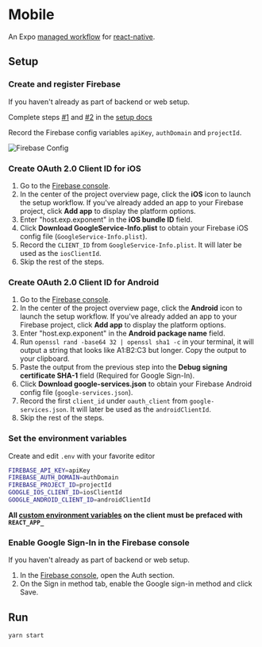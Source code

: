 # Mobile

An Expo [managed workflow](https://docs.expo.io/introduction/managed-vs-bare/#managed-workflow) for [react-native](https://reactnative.dev/).

## Setup

### Create and register Firebase

If you haven't already as part of backend or web setup.

Complete steps [#1](https://firebase.google.com/docs/web/setup#create-project) and [#2](https://firebase.google.com/docs/web/setup#register-app) in the [setup docs](https://firebase.google.com/docs/web/setup)

Record the Firebase config variables `apiKey`, `authDomain` and `projectId`.

![Firebase Config](https://raw.githubusercontent.com/tiagob/ts-react-apollo-node/firebase-auth/firebaseConfig.png)

### Create OAuth 2.0 Client ID for iOS

1. Go to the [Firebase console](https://console.firebase.google.com/).
1. In the center of the project overview page, click the **iOS** icon to launch the setup workflow. If you've already added an app to your Firebase project, click **Add app** to display the platform options.
1. Enter "host.exp.exponent" in the **iOS bundle ID** field.
1. Click **Download GoogleService-Info.plist** to obtain your Firebase iOS config file (`GoogleService-Info.plist`).
1. Record the `CLIENT_ID` from `GoogleService-Info.plist`. It will later be used as the `iosClientId`.
1. Skip the rest of the steps.

### Create OAuth 2.0 Client ID for Android

1. Go to the [Firebase console](https://console.firebase.google.com/).
1. In the center of the project overview page, click the **Android** icon to launch the setup workflow. If you've already added an app to your Firebase project, click **Add app** to display the platform options.
1. Enter "host.exp.exponent" in the **Android package name** field.
1. Run `openssl rand -base64 32 | openssl sha1 -c` in your terminal, it will output a string that looks like A1:B2:C3 but longer. Copy the output to your clipboard.
1. Paste the output from the previous step into the **Debug signing certificate SHA-1** field (Required for Google Sign-In).
1. Click **Download google-services.json** to obtain your Firebase Android config file (`google-services.json`).
1. Record the first `client_id` under `oauth_client` from `google-services.json`. It will later be used as the `androidClientId`.
1. Skip the rest of the steps.

### Set the environment variables

Create and edit `.env` with your favorite editor

```bash
FIREBASE_API_KEY=apiKey
FIREBASE_AUTH_DOMAIN=authDomain
FIREBASE_PROJECT_ID=projectId
GOOGLE_IOS_CLIENT_ID=iosClientId
GOOGLE_ANDROID_CLIENT_ID=androidClientId
```

**All [custom environment variables](https://facebook.github.io/create-react-app/docs/adding-custom-environment-variables) on the client must be prefaced with `REACT_APP_`**

### Enable Google Sign-In in the Firebase console

If you haven't already as part of backend or web setup.

1. In the [Firebase console](https://console.firebase.google.com/), open the Auth section.
1. On the Sign in method tab, enable the Google sign-in method and click Save.

## Run

```bash
yarn start
```
